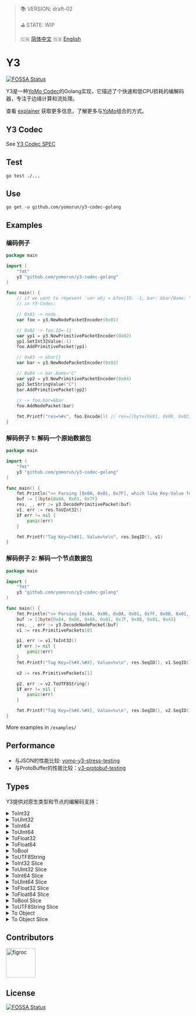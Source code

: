 > 📚 VERSION: draft-02
>
> ⛳️ STATE: WIP
>
> 🇨🇳 [简体中文](https://github.com/yomorun/y3-codec-golang/blob/master/explainer_CN.md)  🇬🇧 [English](https://github.com/yomorun/y3-codec-golang/blob/master/README.md)

# Y3
[![FOSSA Status](https://app.fossa.com/api/projects/git%2Bgithub.com%2Fyomorun%2Fy3-codec-golang.svg?type=shield)](https://app.fossa.com/projects/git%2Bgithub.com%2Fyomorun%2Fy3-codec-golang?ref=badge_shield)

Y3是一种[YoMo Codec](https://github.com/yomorun/yomo-codec)的Golang实现，它描述了个快速和低CPU损耗的编解码器，专注于边缘计算和流处理。

查看 [explainer](https://github.com/yomorun/y3-codec-golang/blob/master/explainer_CN.md) 获取更多信息，了解更多与[YoMo](https://github.com/yomorun/yomo)组合的方式。

## Y3 Codec

See [Y3 Codec SPEC](https://github.com/yomorun/y3-codec)

## Test

```
go test ./...
```

## Use

```
go get -u github.com/yomorun/y3-codec-golang
```

## Examples

### 编码例子

```go
package main

import (
	"fmt"
	y3 "github.com/yomorun/y3-codec-golang"
)

func main() {
	// if we want to repesent `var obj = &foo{ID: -1, bar: &bar{Name: "C"}}` 
	// in Y3-Codec:

	// 0x81 -> node
	var foo = y3.NewNodePacketEncoder(0x01)

	// 0x02 -> foo.ID=-11
	var yp1 = y3.NewPrimitivePacketEncoder(0x02)
	yp1.SetInt32Value(-1)
	foo.AddPrimitivePacket(yp1)

	// 0x83 -> &bar{}
	var bar = y3.NewNodePacketEncoder(0x03)

	// 0x04 -> bar.Name="C"
	var yp2 = y3.NewPrimitivePacketEncoder(0x04)
	yp2.SetStringValue("C")
	bar.AddPrimitivePacket(yp2)
	
	// -> foo.bar=&bar
	foo.AddNodePacket(bar)

	fmt.Printf("res=%#v", foo.Encode()) // res=[]byte{0x81, 0x08, 0x02, 0x01, 0x7F, 0x83, 0x03, 0x04, 0x01, 0x43}
}
```

### 解码例子 1:  解码一个原始数据包

```go
package main

import (
	"fmt"
	y3 "github.com/yomorun/y3-codec-golang"
)

func main() {
	fmt.Println(">> Parsing [0x0A, 0x01, 0x7F], which like Key-Value format = 0x0A: 127")
	buf := []byte{0x0A, 0x01, 0x7F}
	res, _, err := y3.DecodePrimitivePacket(buf)
	v1, err := res.ToUInt32()
	if err != nil {
		panic(err)
	}

	fmt.Printf("Tag Key=[%#X], Value=%v\n", res.SeqID(), v1)
}
```

### 解码例子 2: 解码一个节点数据包

```go
package main

import (
	"fmt"
	y3 "github.com/yomorun/y3-codec-golang"
)

func main() {
	fmt.Println(">> Parsing [0x84, 0x06, 0x0A, 0x01, 0x7F, 0x0B, 0x01, 0x43] EQUALS JSON= 0x84: { 0x0A: -1, 0x0B: 'C' }")
	buf := []byte{0x84, 0x06, 0x0A, 0x01, 0x7F, 0x0B, 0x01, 0x43}
	res, _, err := y3.DecodeNodePacket(buf)
	v1 := res.PrimitivePackets[0]

	p1, err := v1.ToInt32()
	if err != nil {
		panic(err)
	}
	fmt.Printf("Tag Key=[%#X.%#X], Value=%v\n", res.SeqID(), v1.SeqID(), p1)

	v2 := res.PrimitivePackets[1]

	p2, err := v2.ToUTF8String()
	if err != nil {
		panic(err)
	}

	fmt.Printf("Tag Key=[%#X.%#X], Value=%v\n", res.SeqID(), v2.SeqID(), p2)
}
```

More examples in `/examples/`

## Performance

- 与JSON的性能比较: [yomo-y3-stress-testing](https://github.com/10cella/yomo-y3-stress-testing)
- 与ProtoBuffer的性能比较：[y3-protobuf-testing](https://github.com/yomorun/y3-protobuf-testing)

## Types

Y3提供对原生类型和节点的编解码支持：

<details>
  <summary>ToInt32</summary>
```go
	// encode
	var data int32 = 123
	var prim = y3.NewPrimitivePacketEncoder(0x01)
	prim.SetInt32Value(data)
	buf := prim.Encode()
	// decode
	res, _, _, _ := y3.DecodePrimitivePacket(buf)
	val, _ := res.ToInt32()
	fmt.Printf("val=%d", val)
```
</details>

<details>
  <summary>ToUInt32</summary>
```go
	// encode
	var data uint32 = 123
	var prim = y3.NewPrimitivePacketEncoder(0x01)
	prim.SetUInt32Value(data)
	buf := prim.Encode()
	// decode
	res, _, _, _ := y3.DecodePrimitivePacket(buf)
	val, _ := res.ToUInt32()
	fmt.Printf("val=%d", val)
```
</details>

<details>
  <summary>ToInt64</summary>
```go
	// encode
	var data int64 = 123
	var prim = y3.NewPrimitivePacketEncoder(0x01)
	prim.SetInt64Value(data)
	buf := prim.Encode()
	// decode
	res, _, _, _ := y3.DecodePrimitivePacket(buf)
	val, _ := res.ToInt64()
	fmt.Printf("val=%d", val)
```
</details>

<details>
  <summary>ToUInt64</summary>
```go
	// encode
	var data uint64 = 123
	var prim = y3.NewPrimitivePacketEncoder(0x01)
	prim.SetUInt64Value(data)
	buf := prim.Encode()
	// decode
	res, _, _, _ := y3.DecodePrimitivePacket(buf)
	val, _ := res.ToUInt64()
	fmt.Printf("val=%d", val)
```
</details>

<details>
  <summary>ToFloat32</summary>
```go
	// encode
	var data float32 = 1.23
	var prim = y3.NewPrimitivePacketEncoder(0x01)
	prim.SetFloat32Value(data)
	buf := prim.Encode()
	// decode
	res, _, _, _ := y3.DecodePrimitivePacket(buf)
	val, _ := res.ToFloat32()
	fmt.Printf("val=%f", val)
```
</details>

<details>
  <summary>ToFloat64</summary>
```go
	// encode
	var data float64 = 1.23
	var prim = y3.NewPrimitivePacketEncoder(0x01)
	prim.SetFloat64Value(data)
	buf := prim.Encode()
	// decode
	res, _, _, _ := y3.DecodePrimitivePacket(buf)
	val, _ := res.ToFloat64()
	fmt.Printf("val=%f", val)
```
</details>

<details>
  <summary>ToBool</summary>
```go
	// encode
	var data bool = true
	var prim = y3.NewPrimitivePacketEncoder(0x01)
	prim.SetBoolValue(data)
	buf := prim.Encode()
	// decode
	res, _, _, _ := y3.DecodePrimitivePacket(buf)
	val, _ := res.ToBool()
	fmt.Printf("val=%v", val)
```
</details>

<details>
  <summary>ToUTF8String</summary>
```go
	// encode
	var data string = "abc"
	var prim = y3.NewPrimitivePacketEncoder(0x01)
	prim.SetStringValue(data)
	buf := prim.Encode()
	// decode
	res, _, _, _ := y3.DecodePrimitivePacket(buf)
	val, _ := res.ToUTF8String()
	fmt.Printf("val=%s", val)
```
</details>

<details>
  <summary>ToInt32 Slice</summary>
```go
	// encode
	data := []int32{123, 456}
	var node = y3.NewNodeSlicePacketEncoder(0x10)
	if out, ok := utils.ToInt64Slice(data); ok {
		for _, v := range out {
			var item = y3.NewPrimitivePacketEncoder(0x00)
			item.SetInt32Value(int32(v.(int64)))
			node.AddPrimitivePacket(item)
		}
	}
	buf := node.Encode()
	// decode
	packet, _, _ := y3.DecodeNodePacket(buf)
	result := make([]int32, 0)
	for _, p := range packet.PrimitivePackets {
		v, _ := p.ToInt32()
		result = append(result, v)
	}
	fmt.Printf("result=%v", result)
```
</details>

<details>
  <summary>ToUInt32 Slice</summary>
```go
	// encode
	data := []uint32{123, 456}
	var node = y3.NewNodeSlicePacketEncoder(0x10)
	if out, ok := utils.ToUInt64Slice(data); ok {
		for _, v := range out {
			var item = y3.NewPrimitivePacketEncoder(0x00)
			item.SetUInt32Value(uint32(v.(uint64)))
			node.AddPrimitivePacket(item)
		}
	}
	buf := node.Encode()
	// decode
	packet, _, _ := y3.DecodeNodePacket(buf)
	result := make([]uint32, 0)
	for _, p := range packet.PrimitivePackets {
		v, _ := p.ToUInt32()
		result = append(result, v)
	}
	fmt.Printf("result=%v", result)
```
</details>

<details>
  <summary>ToInt64 Slice</summary>
```go
	// encode
	data := []int64{123, 456}
	var node = y3.NewNodeSlicePacketEncoder(0x10)
	if out, ok := utils.ToInt64Slice(data); ok {
		for _, v := range out {
			var item = y3.NewPrimitivePacketEncoder(0x00)
			item.SetInt64Value(v.(int64))
			node.AddPrimitivePacket(item)
		}
	}
	buf := node.Encode()
	// decode
	packet, _, _ := y3.DecodeNodePacket(buf)
	result := make([]int64, 0)
	for _, p := range packet.PrimitivePackets {
		v, _ := p.ToInt64()
		result = append(result, v)
	}
	fmt.Printf("result=%v", result)
```
</details>

<details>
  <summary>ToUInt64 Slice</summary>
```go
	// encode
	data := []uint64{123, 456}
	var node = y3.NewNodeSlicePacketEncoder(0x10)
	if out, ok := utils.ToUInt64Slice(data); ok {
		for _, v := range out {
			var item = y3.NewPrimitivePacketEncoder(0x00)
			item.SetUInt64Value(v.(uint64))
			node.AddPrimitivePacket(item)
		}
	}
	buf := node.Encode()
	// decode
	packet, _, _ := y3.DecodeNodePacket(buf)
	result := make([]uint64, 0)
	for _, p := range packet.PrimitivePackets {
		v, _ := p.ToUInt64()
		result = append(result, v)
	}
	fmt.Printf("result=%v", result)
```
</details>

<details>
  <summary>ToFloat32 Slice</summary>
```go
	// encode
	data := []float32{1.23, 4.56}
	var node = y3.NewNodeSlicePacketEncoder(0x10)
	if out, ok := utils.ToUFloat64Slice(data); ok {
		for _, v := range out {
			var item = y3.NewPrimitivePacketEncoder(0x00)
			item.SetFloat32Value(float32(v.(float64)))
			node.AddPrimitivePacket(item)
		}
	}
	buf := node.Encode()
	// decode
	packet, _, _ := y3.DecodeNodePacket(buf)
	result := make([]float32, 0)
	for _, p := range packet.PrimitivePackets {
		v, _ := p.ToFloat32()
		result = append(result, v)
	}
	fmt.Printf("result=%v", result)
```
</details>

<details>
  <summary>ToFloat64 Slice</summary>
```go
	// encode
	data := []float64{1.23, 4.56}
	var node = y3.NewNodeSlicePacketEncoder(0x10)
	if out, ok := utils.ToUFloat64Slice(data); ok {
		for _, v := range out {
			var item = y3.NewPrimitivePacketEncoder(0x00)
			item.SetFloat64Value(v.(float64))
			node.AddPrimitivePacket(item)
		}
	}
	buf := node.Encode()
	// decode
	packet, _, _ := y3.DecodeNodePacket(buf)
	result := make([]float64, 0)
	for _, p := range packet.PrimitivePackets {
		v, _ := p.ToFloat64()
		result = append(result, v)
	}
	fmt.Printf("result=%v", result)
```
</details>

<details>
  <summary>ToBool Slice</summary>
```go
	// encode
	data := []bool{true, false}
	var node = y3.NewNodeSlicePacketEncoder(0x10)
	if out, ok := utils.ToBoolSlice(data); ok {
		for _, v := range out {
			var item = y3.NewPrimitivePacketEncoder(0x00)
			item.SetBoolValue(v.(bool))
			node.AddPrimitivePacket(item)
		}
	}
	buf := node.Encode()
	// decode
	packet, _, _ := y3.DecodeNodePacket(buf)
	result := make([]bool, 0)
	for _, p := range packet.PrimitivePackets {
		v, _ := p.ToBool()
		result = append(result, v)
	}
	fmt.Printf("result=%v", result)
```
</details>

<details>
  <summary>ToUTF8String Slice</summary>
```go
	// encode
	data := []string{"abc", "def"}
	var node = y3.NewNodeSlicePacketEncoder(0x10)
	if out, ok := utils.ToStringSlice(data); ok {
		for _, v := range out {
			var item = y3.NewPrimitivePacketEncoder(0x00)
			item.SetStringValue(fmt.Sprintf("%v", v))
			node.AddPrimitivePacket(item)
		}
	}
	buf := node.Encode()
	// decode
	packet, _, _ := y3.DecodeNodePacket(buf)
	result := make([]string, 0)
	for _, p := range packet.PrimitivePackets {
		v, _ := p.ToUTF8String()
		result = append(result, v)
	}
	fmt.Printf("result=%v", result)
```
</details>

<details>
  <summary>To Object</summary>
```go
	// encode
	var node = y3.NewNodePacketEncoder(0x01)
	node.AddPrimitivePacket(func() *y3.PrimitivePacketEncoder {
		var prim1 = y3.NewPrimitivePacketEncoder(0x10)
		prim1.SetFloat32Value(40.5)
		return prim1
	}())
	node.AddPrimitivePacket(func() *y3.PrimitivePacketEncoder {
		var prim1 = y3.NewPrimitivePacketEncoder(0x11)
		prim1.SetInt64Value(time.Now().Unix())
		return prim1
	}())
	buf := node.Encode()
	// decode
	res, _, _ := y3.DecodeNodePacket(buf)
	for _, v := range res.PrimitivePackets {
		if v.SeqID() == 0x10 {
			fmt.Printf("0x10=%f\n", func() float32 {
				val, _ := v.ToFloat32()
				return val
			}())
		}
		if v.SeqID() == 0x11 {
			fmt.Printf("0x11=%d\n", func() int64 {
				val, _ := v.ToInt64()
				return val
			}())
		}
	}
```
</details>

<details>
  <summary>To Object Slice</summary>
```go
	// encode
	var node = y3.NewNodeSlicePacketEncoder(0x01)
	for i := 0; i < 2; i++ {
		item := y3.NewNodePacketEncoder(0x00)
		item.AddPrimitivePacket(func() *y3.PrimitivePacketEncoder {
			var prim1 = y3.NewPrimitivePacketEncoder(0x10)
			prim1.SetFloat32Value(40.5)
			return prim1
		}())
		item.AddPrimitivePacket(func() *y3.PrimitivePacketEncoder {
			var prim1 = y3.NewPrimitivePacketEncoder(0x11)
			prim1.SetInt64Value(time.Now().Unix())
			return prim1
		}())
		node.AddNodePacket(item)
	}
	buf := node.Encode()
	// decode
	res, _, _ := y3.DecodeNodePacket(buf)
	for _, v := range res.NodePackets {
		if res.SeqID() != 0x01 {
			continue
		}
		for _, vv := range v.PrimitivePackets {
			if vv.SeqID() == 0x10 {
				fmt.Printf("0x10=%f\n", func() float32 {
					val, _ := vv.ToFloat32()
					return val
				}())
			}
			if vv.SeqID() == 0x11 {
				fmt.Printf("0x11=%d\n", func() int64 {
					val, _ := vv.ToInt64()
					return val
				}())
			}
		}
	}
```
</details>

## Contributors

[//]: contributor-faces

<a href="https://github.com/figroc"><img src="https://avatars1.githubusercontent.com/u/2026460?v=3" title="figroc" width="80" height="80"></a>

[//]: contributor-faces

## License

[![FOSSA Status](https://app.fossa.com/api/projects/git%2Bgithub.com%2Fyomorun%2Fy3-codec-golang.svg?type=large)](https://app.fossa.com/projects/git%2Bgithub.com%2Fyomorun%2Fy3-codec-golang?ref=badge_large)

